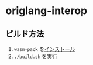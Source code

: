 # origlang-interop

## ビルド方法

1. `wasm-pack` を[インストール](https://rustwasm.github.io/wasm-pack/installer/)
2. `./build.sh` を実行
